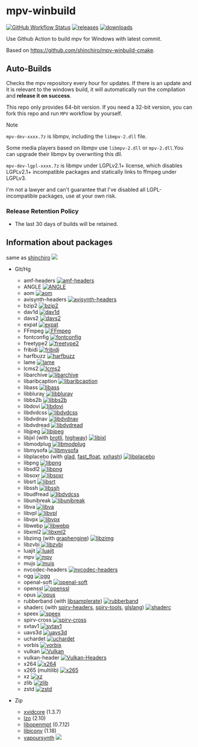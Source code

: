 # mpv-winbuild

[![GitHub Workflow Status](https://img.shields.io/github/actions/workflow/status/MartinEesmaa/mpv-winbuild/mpv.yml?branch=main)](https://github.com/MartinEesmaa/mpv-winbuild/actions)
[![releases](https://img.shields.io/github/v/release/MartinEesmaa/mpv-winbuild)](https://github.com/MartinEesmaa/mpv-winbuild/releases/latest)
[![downloads](https://img.shields.io/github/downloads/MartinEesmaa/mpv-winbuild/total)](https://github.com/MartinEesmaa/mpv-winbuild/releases)

Use Github Action to build mpv for Windows with latest commit.

Based on <https://github.com/shinchiro/mpv-winbuild-cmake>.

## Auto-Builds

Checks the mpv repository every hour for updates. If there is an update and it is relevant to the windows build, it will automatically run the compilation and **release it on success**.

This repo only provides 64-bit version. If you need a 32-bit version, you can fork this repo and run `MPV` workflow by yourself.

> [!NOTE]
> `mpv-dev-xxxx.7z` is libmpv, including the `libmpv-2.dll` file.
>
> Some media players based on libmpv use `libmpv-2.dll` or `mpv-2.dll`.You can upgrade their libmpv by overwriting this dll.
>
> `mpv-dev-lgpl-xxxx.7z` is libmpv under LGPLv2.1+ license, which disables LGPLv2.1+ incompatible packages and statically links to ffmpeg under LGPLv3.
> 
> I'm not a lawyer and can't guarantee that I've disabled all LGPL-incompatible packages, use at your own risk.

### Release Retention Policy

-   The last 30 days of builds will be retained.

## Information about packages

same as [shinchiro](https://github.com/shinchiro/mpv-winbuild-cmake/blob/master/README.md#information-about-packages) [![](https://flat.badgen.net/github/last-commit/shinchiro/mpv-winbuild-cmake?cache=1800)](https://github.com/shinchiro/mpv-winbuild-cmake)

-   Git/Hg
    -   amf-headers [![amf-headers](https://flat.badgen.net/github/last-commit/GPUOpen-LibrariesAndSDKs/AMF?scale=0.8&cache=1800)](https://github.com/GPUOpen-LibrariesAndSDKs/AMF/tree/master/amf/public/include)
    -   ANGLE [![ANGLE](https://flat.badgen.net/github/last-commit/google/angle/main?scale=0.8&cache=1800)](https://github.com/google/angle)
    -   aom [![aom](https://flat.badgen.net/github/last-commit/m-ab-s/aom?scale=0.8&cache=1800)](https://aomedia.googlesource.com/aom)
    -   avisynth-headers [![avisynth-headers](https://flat.badgen.net/github/last-commit/AviSynth/AviSynthPlus?scale=0.8&cache=1800)](https://github.com/AviSynth/AviSynthPlus)
    -   bzip2 [![bzip2](https://flat.badgen.net/https/latest-commit-badgen.vercel.app/gitlab/gitlab.com/bzip2/bzip2?scale=0.8&cache=1800)](https://gitlab.com/bzip2/bzip2)
    -   dav1d [![dav1d](https://flat.badgen.net/https/latest-commit-badgen.vercel.app/gitlab/code.videolan.org/videolan/dav1d?scale=0.8&cache=1800)](https://code.videolan.org/videolan/dav1d/)
    -   davs2 [![davs2](https://flat.badgen.net/github/last-commit/pkuvcl/davs2?scale=0.8&cache=1800)](https://github.com/pkuvcl/davs2)
    -   expat [![expat](https://flat.badgen.net/github/last-commit/libexpat/libexpat?scale=0.8&cache=1800)](https://github.com/libexpat/libexpat)
    -   FFmpeg [![FFmpeg](https://flat.badgen.net/github/last-commit/FFmpeg/FFmpeg?scale=0.8&cache=1800)](https://github.com/FFmpeg/FFmpeg)
    -   fontconfig [![fontconfig](https://flat.badgen.net/https/latest-commit-badgen.vercel.app/gitlab/gitlab.freedesktop.org/fontconfig/fontconfig?scale=0.8&cache=1800)](https://gitlab.freedesktop.org/fontconfig/fontconfig)
    -   freetype2 [![freetype2](https://flat.badgen.net/github/last-commit/freetype/freetype?scale=0.8&cache=1800)](https://github.com/freetype/freetype)
    -   fribidi [![fribidi](https://flat.badgen.net/github/last-commit/fribidi/fribidi?scale=0.8&cache=1800)](https://github.com/fribidi/fribidi)
    -   harfbuzz [![harfbuzz](https://flat.badgen.net/github/last-commit/harfbuzz/harfbuzz/main?scale=0.8&cache=1800)](https://github.com/harfbuzz/harfbuzz)
    -   lame [![lame](https://flat.badgen.net/https/latest-commit-badgen.vercel.app/gitlab/gitlab.com/shinchiro//lame?scale=0.8&cache=1800)](https://gitlab.com/shinchiro/lame)
    -   lcms2 [![lcms2](https://flat.badgen.net/github/last-commit/mm2/Little-CMS?scale=0.8&cache=1800)](https://github.com/mm2/Little-CMS)
    -   libarchive [![libarchive](https://flat.badgen.net/github/last-commit/libarchive/libarchive?scale=0.8&cache=1800)](https://github.com/libarchive/libarchive)
    -   libaribcaption [![libaribcaption](https://flat.badgen.net/github/last-commit/xqq/libaribcaption?scale=0.8&cache=1800)](https://github.com/xqq/libaribcaption)
    -   libass [![libass](https://flat.badgen.net/github/last-commit/libass/libass?scale=0.8&cache=1800)](https://github.com/libass/libass)
    -   libbluray [![libbluray](https://flat.badgen.net/https/latest-commit-badgen.vercel.app/gitlab/code.videolan.org/videolan/libbluray?scale=0.8&cache=1800)](https://code.videolan.org/videolan/libbluray)
    -   libbs2b [![libbs2b](https://flat.badgen.net/github/last-commit/alexmarsev/libbs2b?scale=0.8&cache=1800)](https://github.com/alexmarsev/libbs2b)
    -   libdovi [![libdovi](https://flat.badgen.net/github/last-commit/quietvoid/dovi_tool/main?style=flat-square&scale=0.8&cache=1800)](https://github.com/quietvoid/dovi_tool) 
    -   libdvdcss [![libdvdcss](https://flat.badgen.net/https/latest-commit-badgen.vercel.app/gitlab/code.videolan.org/videolan/libdvdcss?scale=0.8&cache=1800)](https://code.videolan.org/videolan/libdvdcss)
    -   libdvdnav [![libdvdnav](https://flat.badgen.net/https/latest-commit-badgen.vercel.app/gitlab/code.videolan.org/videolan/libdvdnav?scale=0.8&cache=1800)](https://code.videolan.org/videolan/libdvdnav)
    -   libdvdread [![libdvdread](https://flat.badgen.net/https/latest-commit-badgen.vercel.app/gitlab/code.videolan.org/videolan/libdvdread?scale=0.8&cache=1800)](https://code.videolan.org/videolan/libdvdread)
    -   libjpeg [![libjpeg](https://flat.badgen.net/github/last-commit/libjpeg-turbo/libjpeg-turbo/main?scale=0.8&cache=1800)](https://github.com/libjpeg-turbo/libjpeg-turbo)
    -   libjxl (with [brotli](https://github.com/google/brotli), [highway](https://github.com/google/highway)) [![libjxl](https://flat.badgen.net/github/last-commit/libjxl/libjxl/main?scale=0.8&cache=1800)](https://github.com/libjxl/libjxl)
    -   libmodplug [![libmodplug](https://flat.badgen.net/github/last-commit/Konstanty/libmodplug?scale=0.8&cache=1800)](https://github.com/Konstanty/libmodplug)
    -   libmysofa [![libmysofa](https://flat.badgen.net/github/last-commit/hoene/libmysofa/main?scale=0.8&cache=1800)](https://github.com/hoene/libmysofa)
    -   libplacebo (with [glad](https://github.com/Dav1dde/glad), [fast_float](https://github.com/fastfloat/fast_float), [xxhash](https://github.com/Cyan4973/xxHash)) [![libplacebo](https://flat.badgen.net/github/last-commit/haasn/libplacebo?scale=0.8&cache=1800)](https://github.com/haasn/libplacebo)
    -   libpng [![libpng](https://flat.badgen.net/github/last-commit/glennrp/libpng?scale=0.8&cache=1800)](https://github.com/glennrp/libpng)
    -   libsdl2 [![libpng](https://flat.badgen.net/github/last-commit/libsdl-org/SDL/SDL2?style=flat-square&scale=0.8&cache=1800)](https://github.com/libsdl-org/SDL)
    -   libsoxr [![libsoxr](https://flat.badgen.net/https/latest-commit-badgen.vercel.app/gitlab/gitlab.com/shinchiro/soxr?scale=0.8&cache=1800)](https://gitlab.com/shinchiro/soxr)
    -   libsrt [![libsrt](https://flat.badgen.net/github/last-commit/Haivision/srt?scale=0.8&cache=1800)](https://github.com/Haivision/srt)
    -   libssh [![libssh](https://flat.badgen.net/https/latest-commit-badgen.vercel.app/gitlab/gitlab.com/libssh/libssh-mirror?scale=0.8&cache=1800)](https://git.libssh.org/projects/libssh.git)
    -   libudfread [![libdvdcss](https://flat.badgen.net/https/latest-commit-badgen.vercel.app/gitlab/code.videolan.org/videolan/libudfread?scale=0.8&cache=1800)](https://code.videolan.org/videolan/libudfread)
    -   libunibreak [![libunibreak](https://flat.badgen.net/github/last-commit/adah1972/libunibreak?scale=0.8&cache=1800)](https://github.com/adah1972/libunibreak)
    -   libva [![libva](https://flat.badgen.net/github/last-commit/intel/libva?scale=0.8&cache=1800)](https://github.com/intel/libva)
    -   libvpl [![libvpl](https://flat.badgen.net/github/last-commit/intel/libvpl?scale=0.8&cache=1800)](https://github.com/intel/libvpl)
    -   libvpx [![libvpx](https://flat.badgen.net/github/last-commit/webmproject/libvpx/main?scale=0.8&cache=1800)](https://chromium.googlesource.com/webm/libvpx)
    -   libwebp [![libwebp](https://flat.badgen.net/github/last-commit/webmproject/libwebp/main?scale=0.8&cache=1800)](https://chromium.googlesource.com/webm/libwebp)
    -   libxml2 [![libxml2](https://flat.badgen.net/https/latest-commit-badgen.vercel.app/gitlab/gitlab.gnome.org/GNOME/libxml2?scale=0.8&cache=1800)](https://gitlab.gnome.org/GNOME/libxml2)
    -   libzimg (with [graphengine](https://github.com/sekrit-twc/graphengine)) [![libzimg](https://flat.badgen.net/github/last-commit/sekrit-twc/zimg?scale=0.8&cache=1800)](https://github.com/sekrit-twc/zimg)
    -   libzvbi [![libzvbi](https://flat.badgen.net/github/last-commit/zapping-vbi/zvbi/main?scale=0.8&cache=1800)](https://github.com/zapping-vbi/zvbi)
    -   luajit [![luajit](https://flat.badgen.net/github/last-commit/openresty/luajit2/v2.1-agentzh?scale=0.8&cache=1800)](https://github.com/openresty/luajit2)
    -   mpv [![mpv](https://flat.badgen.net/github/last-commit/mpv-player/mpv?scale=0.8&cache=1800)](https://github.com/mpv-player/mpv)
    -   mujs [![mujs](https://flat.badgen.net/github/last-commit/ccxvii/mujs?scale=0.8&cache=1800)](https://github.com/ccxvii/mujs)
    -   nvcodec-headers [![nvcodec-headers](https://flat.badgen.net/github/last-commit/FFmpeg/nv-codec-headers?scale=0.8&cache=1800)](https://git.videolan.org/?p=ffmpeg/nv-codec-headers.git)
    -   ogg [![ogg](https://flat.badgen.net/github/last-commit/xiph/ogg?scale=0.8&cache=1800)](https://github.com/xiph/ogg)
    -   openal-soft [![openal-soft](https://flat.badgen.net/github/last-commit/kcat/openal-soft?scale=0.8&cache=1800)](https://github.com/kcat/openal-soft)
    -   openssl [![openssl](https://flat.badgen.net/github/last-commit/openssl/openssl?scale=0.8&cache=1800)](https://github.com/openssl/openssl)
    -   opus [![opus](https://flat.badgen.net/github/last-commit/xiph/opus?scale=0.8&cache=1800)](https://github.com/xiph/opus)
    -   rubberband (with [libsamplerate](https://github.com/libsndfile/libsamplerate.git)) [![rubberband](https://flat.badgen.net/github/last-commit/breakfastquay/rubberband/default?scale=0.8&cache=1800)](https://github.com/breakfastquay/rubberband)
    -   shaderc (with [spirv-headers](https://github.com/KhronosGroup/SPIRV-Headers), [spirv-tools](https://github.com/KhronosGroup/SPIRV-Tools), [glslang](https://github.com/KhronosGroup/glslang)) [![shaderc](https://flat.badgen.net/github/last-commit/google/shaderc/main?scale=0.8&cache=1800)](https://github.com/google/shaderc)
    -   speex [![speex](https://flat.badgen.net/github/last-commit/xiph/speex?scale=0.8&cache=1800)](https://github.com/xiph/speex)
    -   spirv-cross [![spirv-cross](https://flat.badgen.net/github/last-commit/KhronosGroup/SPIRV-Cross/main?scale=0.8&cache=1800)](https://github.com/KhronosGroup/SPIRV-Cross)
    -   svtav1 [![svtav1](https://flat.badgen.net/https/latest-commit-badgen.vercel.app/gitlab/gitlab.com/AOMediaCodec/SVT-AV1?scale=0.8&cache=1800)](https://gitlab.com/AOMediaCodec/SVT-AV1)
    -   uavs3d [![uavs3d](https://flat.badgen.net/github/last-commit/uavs3/uavs3d?scale=0.8&cache=1800)](https://github.com/uavs3/uavs3d)
    -   uchardet [![uchardet](https://flat.badgen.net/https/latest-commit-badgen.vercel.app/gitlab/gitlab.freedesktop.org/uchardet/uchardet?scale=0.8&cache=1800)](https://gitlab.freedesktop.org/uchardet/uchardet)
    -   vorbis [![vorbis](https://flat.badgen.net/github/last-commit/xiph/vorbis?scale=0.8&cache=1800)](https://github.com/xiph/vorbis) 
    -   vulkan [![Vulkan](https://flat.badgen.net/github/last-commit/KhronosGroup/Vulkan-Loader/main?scale=0.8&cache=1800)](https://github.com/KhronosGroup/Vulkan-Loader) 
    -   vulkan-header [![Vulkan-Headers](https://flat.badgen.net/github/last-commit/KhronosGroup/Vulkan-Headers/main?scale=0.8&cache=1800)](https://github.com/KhronosGroup/Vulkan-Headers)
    -   x264 [![x264](https://flat.badgen.net/https/latest-commit-badgen.vercel.app/gitlab/code.videolan.org/videolan/x264?scale=0.8&cache=1800)](https://code.videolan.org/videolan/x264)
    -   x265 (multilib) [![x265](https://flat.badgen.net/https/latest-commit-badgen.vercel.app/bitbucket/multicoreware/x265_git?scale=0.8&cache=1800)](https://bitbucket.org/multicoreware/x265_git)
    -   xz [![xz](https://flat.badgen.net/github/last-commit/tukaani-project/xz?scale=0.8&cache=1800)](https://github.com/tukaani-project/xz)
    -   zlib [![zlib](https://flat.badgen.net/github/last-commit/zlib-ng/zlib-ng?scale=0.8&cache=1800)](https://github.com/zlib-ng/zlib-ng)
    -   zstd [![zstd](https://flat.badgen.net/github/last-commit/facebook/zstd/dev?scale=0.8&cache=1800)](https://github.com/facebook/zstd)

-   Zip
    -   [xvidcore](https://labs.xvid.com/source/) (1.3.7) 
    -   [lzo](https://fossies.org/linux/misc/) (2.10)
    -   [libopenmpt](https://lib.openmpt.org/libopenmpt/download/) (0.7.12)
    -   [libiconv](https://ftp.gnu.org/pub/gnu/libiconv/) (1.18)
    -   [vapoursynth](https://github.com/vapoursynth/vapoursynth)  ![](https://img.shields.io/github/v/release/vapoursynth/vapoursynth?style=flat-square)

